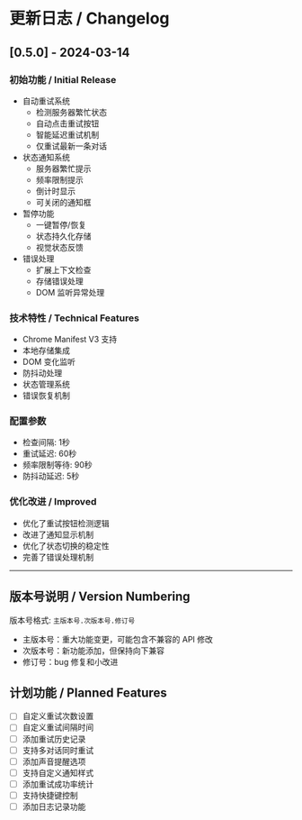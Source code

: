 # 更新日志 / Changelog

## [0.5.0] - 2024-03-14

### 初始功能 / Initial Release
- 自动重试系统
  - 检测服务器繁忙状态
  - 自动点击重试按钮
  - 智能延迟重试机制
  - 仅重试最新一条对话
- 状态通知系统
  - 服务器繁忙提示
  - 频率限制提示
  - 倒计时显示
  - 可关闭的通知框
- 暂停功能
  - 一键暂停/恢复
  - 状态持久化存储
  - 视觉状态反馈
- 错误处理
  - 扩展上下文检查
  - 存储错误处理
  - DOM 监听异常处理

### 技术特性 / Technical Features
- Chrome Manifest V3 支持
- 本地存储集成
- DOM 变化监听
- 防抖动处理
- 状态管理系统
- 错误恢复机制

### 配置参数
- 检查间隔: 1秒
- 重试延迟: 60秒
- 频率限制等待: 90秒
- 防抖动延迟: 5秒

### 优化改进 / Improved
- 优化了重试按钮检测逻辑
- 改进了通知显示机制
- 优化了状态切换的稳定性
- 完善了错误处理机制

---

## 版本号说明 / Version Numbering

版本号格式: `主版本号.次版本号.修订号`

- 主版本号：重大功能变更，可能包含不兼容的 API 修改
- 次版本号：新功能添加，但保持向下兼容
- 修订号：bug 修复和小改进

## 计划功能 / Planned Features
- [ ] 自定义重试次数设置
- [ ] 自定义重试间隔时间
- [ ] 添加重试历史记录
- [ ] 支持多对话同时重试
- [ ] 添加声音提醒选项
- [ ] 支持自定义通知样式
- [ ] 添加重试成功率统计
- [ ] 支持快捷键控制
- [ ] 添加日志记录功能 